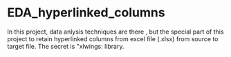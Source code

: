 # EDA_hyperlinked_columns
In this project, data anlysis techniques are there , but the special part of this project to retain hyperlinked columns from excel file (.xlsx) from source to target file.
The secret is "xlwings: library.
